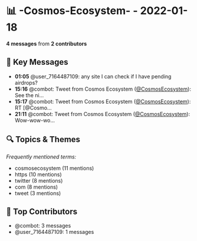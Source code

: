 # 📊 -Cosmos-Ecosystem- - 2022-01-18
**4 messages** from **2 contributors**

## 💬 Key Messages
- **01:05** @user_7164487109: any site I can check if I have pending airdrops?
- **15:16** @combot: Tweet from Cosmos Ecosystem ([@CosmosEcosystem](https://twitter.com/CosmosEcosystem)):
See the ni...
- **15:17** @combot: Tweet from Cosmos Ecosystem ([@CosmosEcosystem](https://twitter.com/CosmosEcosystem)):
RT [@Cosmo...
- **21:11** @combot: Tweet from Cosmos Ecosystem ([@CosmosEcosystem](https://twitter.com/CosmosEcosystem)):
Wow-wow-wo...

## 🔍 Topics & Themes
*Frequently mentioned terms:*
- cosmosecosystem (11 mentions)
- https (10 mentions)
- twitter (8 mentions)
- com (8 mentions)
- tweet (3 mentions)

## 👥 Top Contributors
- @combot: 3 messages
- @user_7164487109: 1 messages